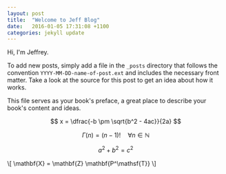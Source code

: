 ```yaml
---
layout: post
title:  "Welcome to Jeff Blog"
date:   2016-01-05 17:31:08 +1100
categories: jekyll update
---
```

Hi, I'm Jeffrey.

To add new posts, simply add a file in the `_posts` directory that follows the convention `YYYY-MM-DD-name-of-post.ext` and includes the necessary front matter. Take a look at the source for this post to get an idea about how it works.

This file serves as your book's preface, a great place to describe your book's content and ideas.

$$	x = \dfrac{-b \pm \sqrt{b^2 - 4ac}}{2a} $$

$$\Gamma(n) = (n-1)!\quad\forall n\in\mathbb N$$

$$a^2 + b^2 = c^2$$

\\[ \mathbf{X} = \mathbf{Z} \mathbf{P^\mathsf{T}} \\]
